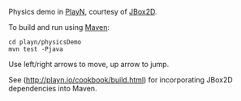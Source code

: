 
Physics demo in [PlayN](http://playn.io), courtesy of [JBox2D](www.jbox2d.org).

To build and run using [Maven](maven.apache.org):
```
cd playn/physicsDemo
mvn test -Pjava
```
Use left/right arrows to move, up arrow
to jump.

See (http://playn.io/cookbook/build.html) for incorporating JBox2D dependencies into Maven.
